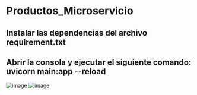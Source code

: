 # Productos_Microservicio
## Instalar las dependencias del archivo requirement.txt
## Abrir la consola y ejecutar el siguiente comando: uvicorn main:app --reload
![image](https://github.com/BelsantoUQ/Productos_Microservicio/assets/92646567/6381dcea-73c8-431d-aebf-d915ce7e3cd0)
![image](https://github.com/BelsantoUQ/Productos_Microservicio/assets/92646567/eef614aa-2b07-47d6-b7fd-fa3b0e63c3ae)
